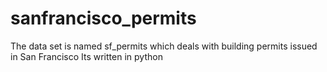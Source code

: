 # sanfrancisco_permits
The data set is named sf_permits which deals with building permits issued in San Francisco
Its written in python 
